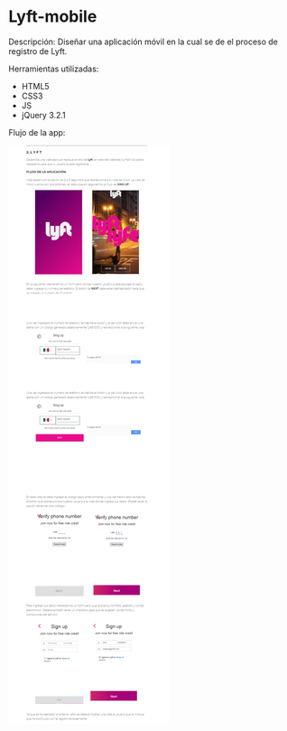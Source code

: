 # Lyft-mobile

Descripción: 
Diseñar una aplicación móvil en la cual se de el proceso de registro de Lyft.

Herramientas utilizadas:

- HTML5
- CSS3
- JS 
- jQuery 3.2.1

Flujo de la app:

![Lyft](assets/img/flujo.png)
